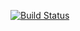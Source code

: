 [![Build Status](https://travis-ci.com/Ritukuklani/swe1-app.svg?branch=master)](https://travis-ci.com/Ritukuklani/swe1-app)
